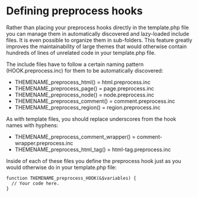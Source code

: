 # Defining preprocess hooks
Rather than placing your preprocess hooks directly in the template.php file you can manage them in automatically discovered and lazy-loaded include files. It is even possible to organize them in sub-folders. This feature greatly improves the maintainability of large themes that would otherwise contain hundreds of lines of unrelated code in your template.php file.

The include files have to follow a certain naming pattern (HOOK.preprocess.inc) for them to be automatically discovered:

* THEMENAME_preprocess_html() = html.preprocess.inc
* THEMENAME_preprocess_page() = page.preprocess.inc
* THEMENAME_preprocess_node() = node.preprocess.inc
* THEMENAME_preprocess_comment() = comment.preprocess.inc
* THEMENAME_preprocess_region() = region.preprocess.inc

As with template files, you should replace underscores from the hook names with hyphens:

* THEMENAME_preprocess_comment_wrapper() = comment-wrapper.preprocess.inc
* THEMENAME_preprocess_html_tag() = html-tag.preprocess.inc

Inside of each of these files you define the preprocess hook just as you would otherwise do in your template.php file:

```
function THEMENAME_preprocess_HOOK(&$variables) {
  // Your code here.
}
```
